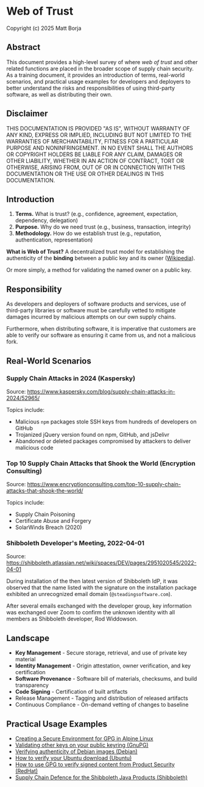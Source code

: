 # Web of Trust
Copyright (c) 2025 Matt Borja

## Abstract
This document provides a high-level survey of where *web of trust* and other related functions are placed in the broader scope of supply chain security. As a training document, it provides an introduction of terms, real-world scenarios, and practical usage examples for developers and deployers to better understand the risks and responsibilities of using third-party software, as well as distributing their own.

## Disclaimer
THIS DOCUMENTATION IS PROVIDED "AS IS", WITHOUT WARRANTY OF ANY KIND, EXPRESS OR IMPLIED, INCLUDING BUT NOT LIMITED TO THE WARRANTIES OF MERCHANTABILITY, FITNESS FOR A PARTICULAR PURPOSE AND NONINFRINGEMENT. IN NO EVENT SHALL THE AUTHORS OR COPYRIGHT HOLDERS BE LIABLE FOR ANY CLAIM, DAMAGES OR OTHER LIABILITY, WHETHER IN AN ACTION OF CONTRACT, TORT OR OTHERWISE, ARISING FROM, OUT OF OR IN CONNECTION WITH THIS DOCUMENTATION OR THE USE OR OTHER DEALINGS IN THIS DOCUMENTATION.

## Introduction
1. **Terms.** What is trust? (e.g., confidence, agreement, expectation, dependency, delegation)
1. **Purpose.** Why do we need trust (e.g., business, transaction, integrity)
3. **Methodology.** How do we establish trust (e.g., reputation, authentication, representation)

**What is Web of Trust?** A decentralized trust model for establishing the authenticity of the **binding** between a public key and its owner ([Wikipedia](https://en.wikipedia.org/wiki/Web_of_trust)).

Or more simply, a method for validating the named owner on a public key.

## Responsibility
As developers and deployers of software products and services, use of third-party libraries or software must be carefully vetted to mitigate damages incurred by malicious attempts on our own supply chains.

Furthermore, when distributing software, it is imperative that customers are able to verify our software as ensuring it came from us, and not a malicious fork.

## Real-World Scenarios

### Supply Chain Attacks in 2024 (Kaspersky)
Source: https://www.kaspersky.com/blog/supply-chain-attacks-in-2024/52965/

Topics include:
- Malicious `npm` packages stole SSH keys from hundreds of developers on GitHub
- Trojanized jQuery version found on npm, GitHub, and jsDelivr
- Abandoned or deleted packages compromised by attackers to deliver malicious code

### Top 10 Supply Chain Attacks that Shook the World (Encryption Consulting)
Source: https://www.encryptionconsulting.com/top-10-supply-chain-attacks-that-shook-the-world/

Topics include:
- Supply Chain Poisoning
- Certificate Abuse and Forgery
- SolarWinds Breach (2020)

### Shibboleth Developer's Meeting, 2022-04-01
Source: https://shibboleth.atlassian.net/wiki/spaces/DEV/pages/2951020545/2022-04-01

During installation of the then latest version of Shibboleth IdP, it was observed that the name listed with the signature on the installation package exhibited an unrecognized email domain (`@steadingsoftware.com`).

After several emails exchanged with the developer group, key information was exchanged over Zoom to confirm the unknown identity with all members as Shibboleth developer, Rod Widdowson.

## Landscape
- **Key Management** - Secure storage, retrieval, and use of private key material
- **Identity Management** - Origin attestation, owner verification, and key certification
- **Software Provenance** - Software bill of materials, checksums, and build transparency
- **Code Signing** - Certification of built artifacts
- Release Management - Tagging and distribution of released artifacts
- Continuous Compliance - On-demand vetting of changes to baseline

## Practical Usage Examples
- [Creating a Secure Environment for GPG in Alpine Linux](https://github.com/drduh/YubiKey-Guide/blob/bc9a7a8954fce61faf3e00995c707c0c28894fe1/SECENV.md#creating-a-secure-environment-for-gpg-in-alpine-linux)
- [Validating other keys on your public keyring (GnuPG)](https://www.gnupg.org/gph/en/manual/x334.html)
- [Verifying authenticity of Debian images (Debian)](https://www.debian.org/CD/verify)
- [How to verify your Ubuntu download (Ubuntu)](https://ubuntu.com/tutorials/how-to-verify-ubuntu)
- [How to use GPG to verify signed content from Product Security (RedHat)](https://access.redhat.com/articles/5433831)
- [Supply Chain Defence for the Shibboleth Java Products (Shibboleth)](https://shibboleth.atlassian.net/wiki/spaces/DEV/pages/3269918721/Supply+Chain+Defence+for+the+Shibboleth+Java+Products)